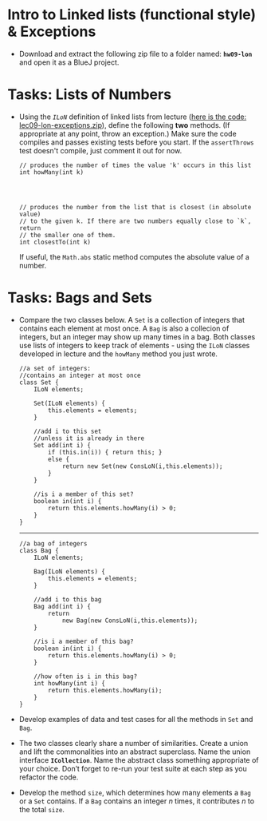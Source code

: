 # Intro to Linked lists (functional style) & Exceptions

- Download and extract the following zip file to a folder named: **`hw09-lon`** and open it as a BlueJ project.

# Tasks: Lists of Numbers

- Using the _`ILoN`_ definition of linked lists from lecture ([here is the code: lec09-lon-exceptions.zip](lec09-lon-exceptions.zip)), define the following **two** methods. (If appropriate at any point, throw an exception.) Make sure the code compiles and passes existing tests before you start. If the `assertThrows` test doesn't compile, just comment it out for now.


    ```
    // produces the number of times the value 'k' occurs in this list
    int howMany(int k)   




    // produces the number from the list that is closest (in absolute value)
    // to the given k. If there are two numbers equally close to `k`, return
    // the smaller one of them.
    int closestTo(int k)
    ```

    If useful, the `Math.abs` static method computes the absolute value of a number. 

# Tasks: Bags and Sets

- Compare the two classes below. A `Set` is a collection of integers that contains each element at most once. A `Bag` is also a collecion of integers, but an integer may show up many times in a bag. Both classes use lists of integers to keep track of elements - using the `ILoN` classes developed in lecture and the `howMany` method you just wrote.

    ```
    //a set of integers:
    //contains an integer at most once 
    class Set {
        ILoN elements;
        
        Set(ILoN elements) { 
            this.elements = elements;
        }
        
        //add i to this set
        //unless it is already in there 
        Set add(int i) {
            if (this.in(i)) { return this; }
            else { 
                return new Set(new ConsLoN(i,this.elements));
            }
        }
        
        //is i a member of this set? 
        boolean in(int i) {
            return this.elements.howMany(i) > 0;
        }
    }
    ```
    ---

    ```
    //a bag of integers 
    class Bag {
        ILoN elements;

        Bag(ILoN elements) { 
            this.elements = elements;
        }

        //add i to this bag 
        Bag add(int i) {
            return
                new Bag(new ConsLoN(i,this.elements));
        }

        //is i a member of this bag? 
        boolean in(int i) {
            return this.elements.howMany(i) > 0;
        }

        //how often is i in this bag? 
        int howMany(int i) {
            return this.elements.howMany(i);
        }
    }
    ```

- Develop examples of data and test cases for all the methods in `Set` and `Bag`.
 
- The two classes clearly share a number of similarities. Create a union and lift the commonalities into an abstract superclass. Name the union interface **`ICollection`**. Name the abstract class something appropriate of your choice. Don’t forget to re-run your test suite at each step as you refactor the code.
 
- Develop the method `size`, which determines how many elements a `Bag` or a `Set` contains. If a `Bag` contains an integer *n* times, it contributes *n* to the total `size`.


